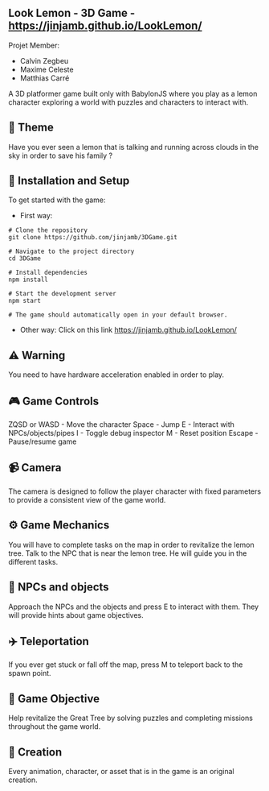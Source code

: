  ## Look Lemon - 3D Game - https://jinjamb.github.io/LookLemon/

Projet Member:
- Calvin Zegbeu
- Maxime Celeste
- Matthias Carré

A 3D platformer game built only with BabylonJS where you play as a lemon character exploring a world with puzzles and characters to interact with.

## 🌈 Theme

Have you ever seen a lemon that is talking and running across clouds in the sky in order to save his family ?

## 🚀 Installation and Setup
To get started with the game:

- First way:
```
# Clone the repository
git clone https://github.com/jinjamb/3DGame.git

# Navigate to the project directory
cd 3DGame

# Install dependencies
npm install

# Start the development server
npm start

# The game should automatically open in your default browser.
```

- Other way:
Click on this link
https://jinjamb.github.io/LookLemon/

## ⚠️ Warning

You need to have hardware acceleration enabled in order to play.

## 🎮 Game Controls

ZQSD or WASD - Move the character
Space - Jump
E - Interact with NPCs/objects/pipes
I - Toggle debug inspector
M - Reset position
Escape - Pause/resume game

## 📹 Camera

The camera is designed to follow the player character with fixed parameters to provide a consistent view of the game world.

## ⚙️ Game Mechanics

You will have to complete tasks on the map in order to revitalize the lemon tree.
Talk to the NPC that is near the lemon tree. He will guide you in the different tasks.

## 🤖 NPCs and objects

Approach the NPCs and the objects and press E to interact with them. They will provide hints about game objectives.

## ✈️ Teleportation

If you ever get stuck or fall off the map, press M to teleport back to the spawn point.

## 🥅 Game Objective

Help revitalize the Great Tree by solving puzzles and completing missions throughout the game world.

## 🎨 Creation

Every animation, character, or asset that is in the game is an original creation.
